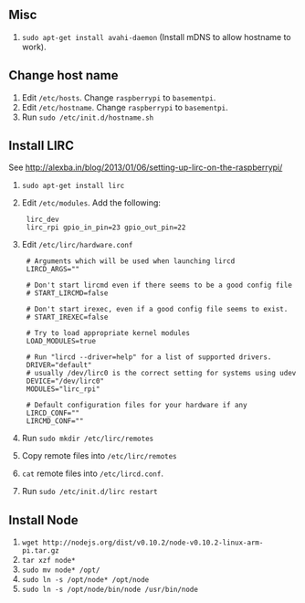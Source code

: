 
Misc
----

1. ```sudo apt-get install avahi-daemon``` (Install mDNS to allow hostname to work).

Change host name
----------------

1. Edit ```/etc/hosts```. Change ```raspberrypi``` to ```basementpi```.
1. Edit ```/etc/hostname```. Change ```raspberrypi``` to ```basementpi```.
1. Run ```sudo /etc/init.d/hostname.sh```

Install LIRC
------------

See http://alexba.in/blog/2013/01/06/setting-up-lirc-on-the-raspberrypi/

1. ```sudo apt-get install lirc```
1. Edit ```/etc/modules```. Add the following:
    
        lirc_dev
        lirc_rpi gpio_in_pin=23 gpio_out_pin=22

1. Edit ```/etc/lirc/hardware.conf```

        # Arguments which will be used when launching lircd
        LIRCD_ARGS=""

        # Don't start lircmd even if there seems to be a good config file
        # START_LIRCMD=false

        # Don't start irexec, even if a good config file seems to exist.
        # START_IREXEC=false

        # Try to load appropriate kernel modules
        LOAD_MODULES=true

        # Run "lircd --driver=help" for a list of supported drivers.
        DRIVER="default"
        # usually /dev/lirc0 is the correct setting for systems using udev
        DEVICE="/dev/lirc0"
        MODULES="lirc_rpi"

        # Default configuration files for your hardware if any
        LIRCD_CONF=""
        LIRCMD_CONF=""

1. Run ```sudo mkdir /etc/lirc/remotes```
1. Copy remote files into ```/etc/lirc/remotes```
1. ```cat``` remote files into ```/etc/lircd.conf```.
1. Run ```sudo /etc/init.d/lirc restart```

Install Node
------------

1. ```wget http://nodejs.org/dist/v0.10.2/node-v0.10.2-linux-arm-pi.tar.gz```
1. ```tar xzf node*```
1. ```sudo mv node* /opt/```
1. ```sudo ln -s /opt/node* /opt/node```
1. ```sudo ln -s /opt/node/bin/node /usr/bin/node```
